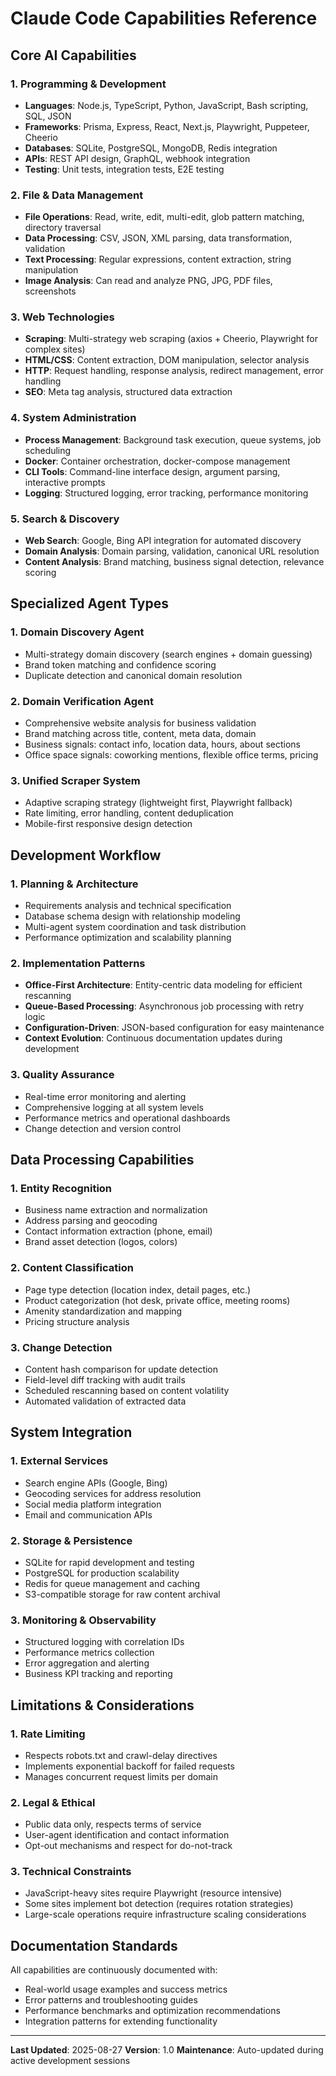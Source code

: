 # Claude Code Capabilities Reference

## Core AI Capabilities

### 1. Programming & Development
- **Languages**: Node.js, TypeScript, Python, JavaScript, Bash scripting, SQL, JSON
- **Frameworks**: Prisma, Express, React, Next.js, Playwright, Puppeteer, Cheerio
- **Databases**: SQLite, PostgreSQL, MongoDB, Redis integration
- **APIs**: REST API design, GraphQL, webhook integration
- **Testing**: Unit tests, integration tests, E2E testing

### 2. File & Data Management
- **File Operations**: Read, write, edit, multi-edit, glob pattern matching, directory traversal
- **Data Processing**: CSV, JSON, XML parsing, data transformation, validation
- **Text Processing**: Regular expressions, content extraction, string manipulation
- **Image Analysis**: Can read and analyze PNG, JPG, PDF files, screenshots

### 3. Web Technologies
- **Scraping**: Multi-strategy web scraping (axios + Cheerio, Playwright for complex sites)
- **HTML/CSS**: Content extraction, DOM manipulation, selector analysis
- **HTTP**: Request handling, response analysis, redirect management, error handling
- **SEO**: Meta tag analysis, structured data extraction

### 4. System Administration
- **Process Management**: Background task execution, queue systems, job scheduling
- **Docker**: Container orchestration, docker-compose management
- **CLI Tools**: Command-line interface design, argument parsing, interactive prompts
- **Logging**: Structured logging, error tracking, performance monitoring

### 5. Search & Discovery
- **Web Search**: Google, Bing API integration for automated discovery
- **Domain Analysis**: Domain parsing, validation, canonical URL resolution
- **Content Analysis**: Brand matching, business signal detection, relevance scoring

## Specialized Agent Types

### 1. Domain Discovery Agent
- Multi-strategy domain discovery (search engines + domain guessing)
- Brand token matching and confidence scoring
- Duplicate detection and canonical domain resolution

### 2. Domain Verification Agent  
- Comprehensive website analysis for business validation
- Brand matching across title, content, meta data, domain
- Business signals: contact info, location data, hours, about sections
- Office space signals: coworking mentions, flexible office terms, pricing

### 3. Unified Scraper System
- Adaptive scraping strategy (lightweight first, Playwright fallback)
- Rate limiting, error handling, content deduplication
- Mobile-first responsive design detection

## Development Workflow

### 1. Planning & Architecture
- Requirements analysis and technical specification
- Database schema design with relationship modeling
- Multi-agent system coordination and task distribution
- Performance optimization and scalability planning

### 2. Implementation Patterns
- **Office-First Architecture**: Entity-centric data modeling for efficient rescanning
- **Queue-Based Processing**: Asynchronous job processing with retry logic
- **Configuration-Driven**: JSON-based configuration for easy maintenance
- **Context Evolution**: Continuous documentation updates during development

### 3. Quality Assurance
- Real-time error monitoring and alerting
- Comprehensive logging at all system levels
- Performance metrics and operational dashboards
- Change detection and version control

## Data Processing Capabilities

### 1. Entity Recognition
- Business name extraction and normalization
- Address parsing and geocoding
- Contact information extraction (phone, email)
- Brand asset detection (logos, colors)

### 2. Content Classification
- Page type detection (location index, detail pages, etc.)
- Product categorization (hot desk, private office, meeting rooms)
- Amenity standardization and mapping
- Pricing structure analysis

### 3. Change Detection
- Content hash comparison for update detection
- Field-level diff tracking with audit trails
- Scheduled rescanning based on content volatility
- Automated validation of extracted data

## System Integration

### 1. External Services
- Search engine APIs (Google, Bing)
- Geocoding services for address resolution
- Social media platform integration
- Email and communication APIs

### 2. Storage & Persistence
- SQLite for rapid development and testing
- PostgreSQL for production scalability
- Redis for queue management and caching
- S3-compatible storage for raw content archival

### 3. Monitoring & Observability
- Structured logging with correlation IDs
- Performance metrics collection
- Error aggregation and alerting
- Business KPI tracking and reporting

## Limitations & Considerations

### 1. Rate Limiting
- Respects robots.txt and crawl-delay directives
- Implements exponential backoff for failed requests
- Manages concurrent request limits per domain

### 2. Legal & Ethical
- Public data only, respects terms of service
- User-agent identification and contact information
- Opt-out mechanisms and respect for do-not-track

### 3. Technical Constraints
- JavaScript-heavy sites require Playwright (resource intensive)
- Some sites implement bot detection (requires rotation strategies)
- Large-scale operations require infrastructure scaling considerations

## Documentation Standards

All capabilities are continuously documented with:
- Real-world usage examples and success metrics
- Error patterns and troubleshooting guides
- Performance benchmarks and optimization recommendations
- Integration patterns for extending functionality

---
**Last Updated**: 2025-08-27
**Version**: 1.0
**Maintenance**: Auto-updated during active development sessions